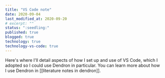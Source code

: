 ```yaml
---
title: "VS Code note"
date: 2020-09-04 
last_modified_at: 2020-09-20  
# excerpt: ""  
status: ":seedling:"  
published: true
blogged: true
technology: true
technology-vs-code: true
---
```


Here's where I'll detail aspects of how I set up and use of VS Code, which I adopted so I could use Dendron in particular. You can learn more about how I use Dendron in [[literature notes in dendron]].  